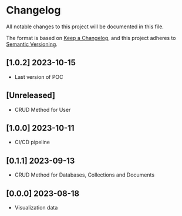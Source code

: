 # Changelog

All notable changes to this project will be documented in this file.

The format is based on [Keep a Changelog](https://keepachangelog.com/en/1.0.0/),
and this project adheres to [Semantic Versioning](https://semver.org/spec/v2.0.0.html).

## [1.0.2] 2023-10-15

- Last version of POC

## [Unreleased]

- CRUD Method for User

## [1.0.0] 2023-10-11

- CI/CD pipeline

## [0.1.1] 2023-09-13

- CRUD Method for Databases, Collections and Documents

## [0.0.0] 2023-08-18

- Visualization data
